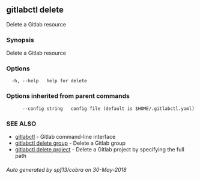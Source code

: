 ## gitlabctl delete

Delete a Gitlab resource

### Synopsis

Delete a Gitlab resource

### Options

```
  -h, --help   help for delete
```

### Options inherited from parent commands

```
      --config string   config file (default is $HOME/.gitlabctl.yaml)
```

### SEE ALSO

* [gitlabctl](gitlabctl.md)	 - Gitlab command-line interface
* [gitlabctl delete group](gitlabctl_delete_group.md)	 - Delete a Gitlab group
* [gitlabctl delete project](gitlabctl_delete_project.md)	 - Delete a Gitlab project by specifying the full path

###### Auto generated by spf13/cobra on 30-May-2018
